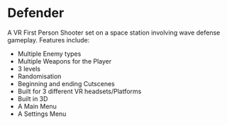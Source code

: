 # Defender

<p>A VR First Person Shooter set on a space station involving wave defense gameplay. Features include:<br>  

* Multiple Enemy types
* Multiple Weapons for the Player
* 3 levels
* Randomisation
* Beginning and ending Cutscenes
* Built for 3 different VR headsets/Platforms
* Built in 3D
* A Main Menu
* A Settings Menu
